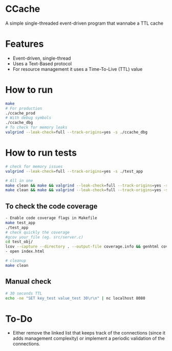 # CCache

A simple single-threaded event-driven program that wannabe a TTL cache

# Features
- Event-driven, single-thread
- Uses a Text-Based protocol
- For resource management it uses a Time-To-Live (TTL) value

# How to run
```bash
make
# For production
./ccache_prod
# With debug symbols
./ccache_dbg
# To check for memory leaks
valgrind --leak-check=full --track-origins=yes -s ./ccache_dbg
```

# How to run tests
```bash
# check for memory issues
valgrind --leak-check=full --track-origins=yes -s ./test_app

# All in one
make clean && make && valgrind --leak-check=full --track-origins=yes -s ./test_app && valgrind --tool=helgrind ./test_app
make clean && make && valgrind --leak-check=full --track-origins=yes -s ./test_app && valgrind --tool=helgrind ./ccache_dbg
```
## To check the code coverage
```bash
- Enable code coverage flags in Makefile
make test_app
./test_app
# check quickly the coverage
#gcov your_file (eg. src/server.c)
cd test_obj/
lcov --capture --directory . --output-file coverage.info && genhtml coverage.info --output-directory out
- open index.html

# cleanup
make clean

```
## Manual check
```bash
# 30 seconds TTL
echo -ne "SET key_test value_test 30\r\n" | nc localhost 8080
```

# To-Do
- Either remove the linked list that keeps track of the connections (since it adds management complexity) or implement a periodic validation of the connections.
